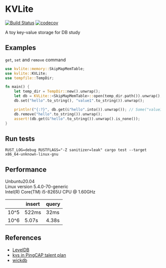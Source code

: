 # KVLite
[![Build Status](https://travis-ci.com/ChiangYintso/KVLite.svg?branch=main)](https://travis-ci.com/ChiangYintso/KVLite)
[![codecov](https://codecov.io/gh/ChiangYintso/KVLite/branch/main/graph/badge.svg?token=VVR3RGGX5M)](https://codecov.io/gh/ChiangYintso/KVLite)  

A toy key-value storage for DB study

## Examples

`get`, `set` and `remove` command
```rust
use kvlite::memory::SkipMapMemTable;
use kvlite::KVLite;
use tempfile::TempDir;

fn main() {
    let temp_dir = TempDir::new().unwrap();
    let db = KVLite::<SkipMapMemTable>::open(temp_dir.path()).unwrap();
    db.set("hello".to_string(), "value1".to_string()).unwrap();

    println!("{:?}", db.get(&"hello".into()).unwrap()); // Some("value1")
    db.remove("hello".to_string()).unwrap();
    assert!(db.get(&"hello".to_string()).unwrap().is_none());
}
```

## Run tests 
```shell
RUST_LOG=debug RUSTFLAGS="-Z sanitizer=leak" cargo test --target x86_64-unknown-linux-gnu
```

## Performance

Unbuntu20.04  
Linux version 5.4.0-70-generic  
Intel(R) Core(TM) i5-8265U CPU @ 1.60GHz

|            |  insert | query |
| ---------- |---------|-------|
| 10^5       |  522ms  |  32ms |
| 10^6       |  5.07s  | 4.38s |

## References

- [LevelDB](https://github.com/google/leveldb)
- [kvs in PingCAP talent plan](https://github.com/pingcap/talent-plan)
- [wickdb](https://github.com/Fullstop000/wickdb)
